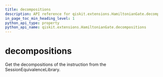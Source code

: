 ```yaml
---
title: decompositions
description: API reference for qiskit.extensions.HamiltonianGate.decompositions
in_page_toc_min_heading_level: 1
python_api_type: property
python_api_name: qiskit.extensions.HamiltonianGate.decompositions
---
```


# decompositions

Get the decompositions of the instruction from the SessionEquivalenceLibrary.

